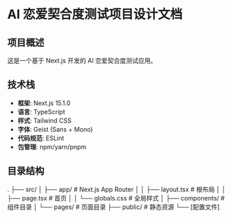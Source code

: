 # AI 恋爱契合度测试项目设计文档

## 项目概述
这是一个基于 Next.js 开发的 AI 恋爱契合度测试应用。

## 技术栈
- **框架**: Next.js 15.1.0
- **语言**: TypeScript
- **样式**: Tailwind CSS
- **字体**: Geist (Sans + Mono)
- **代码规范**: ESLint
- **包管理**: npm/yarn/pnpm

## 目录结构 
.
├── src/
│ ├── app/ # Next.js App Router
│ │ ├── layout.tsx # 根布局
│ │ ├── page.tsx # 首页
│ │ └── globals.css # 全局样式
│ ├── components/ # 组件目录
│ └── pages/ # 页面目录
├── public/ # 静态资源
└── [配置文件]